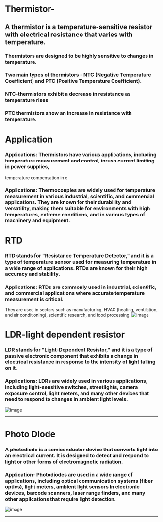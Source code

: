 # Thermistor-
## A thermistor is a temperature-sensitive resistor with electrical resistance that varies with temperature.
### Thermistors are designed to be highly sensitive to changes in temperature. 
### Two main types of thermistors - NTC (Negative Temperature Coefficient) and PTC (Positive Temperature Coefficient).
### NTC-thermistors exhibit a decrease in resistance as temperature rises
###  PTC thermistors show an increase in resistance with temperature.
# Application
### Applications: Thermistors have various applications, including temperature measurement and control, inrush current limiting in power supplies,
temperature compensation in e
### Applications: Thermocouples are widely used for temperature measurement in various industrial, scientific, and commercial applications. They are known for their durability and versatility, making them suitable for environments with high temperatures, extreme conditions, and in various types of machinery and equipment.

# RTD
### RTD stands for "Resistance Temperature Detector," and it is a type of temperature sensor used for measuring temperature in a wide range of applications. RTDs are known for their high accuracy and stability. 

### Applications: RTDs are commonly used in industrial, scientific, and commercial applications where accurate temperature measurement is critical. 
They are used in sectors such as manufacturing, HVAC (heating, ventilation, and air conditioning), scientific research, and food processing.
![image](https://github.com/Ayushburman/HomeAuto_IOT/assets/72551504/77db2820-be30-4078-93dc-f99c5a7577e9)

# LDR-light dependent resistor
### LDR stands for "Light-Dependent Resistor," and it is a type of passive electronic component that exhibits a change in electrical resistance in response to the intensity of light falling on it. 
### Applications: LDRs are widely used in various applications, including light-sensitive switches, streetlights, camera exposure control, light meters, and many other devices that need to respond to changes in ambient light levels.
![image](https://github.com/Ayushburman/HomeAuto_IOT/assets/72551504/41ace030-9e36-4e3f-8fd0-1f4ef0abf96c)


-----
# Photo Diode
### A photodiode is a semiconductor device that converts light into an electrical current. It is designed to detect and respond to light or other forms of electromagnetic radiation. 
### Application- Photodiodes are used in a wide range of applications, including optical communication systems (fiber optics), light meters, ambient light sensors in electronic devices, barcode scanners, laser range finders, and many other applications that require light detection.

![image](https://github.com/Ayushburman/HomeAuto_IOT/assets/72551504/d0369807-d9e3-4530-b80c-891b49af8db1)


-----



